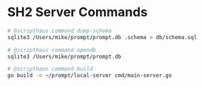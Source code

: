 # SH2 Server Commands

```bash
# @scripthaus command dump-schema
sqlite3 /Users/mike/prompt/prompt.db .schema > db/schema.sql
```

```bash
# @scripthaus command opendb
sqlite3 /Users/mike/prompt/prompt.db
```

```bash
# @scripthaus command build
go build -o ~/prompt/local-server cmd/main-server.go
```
